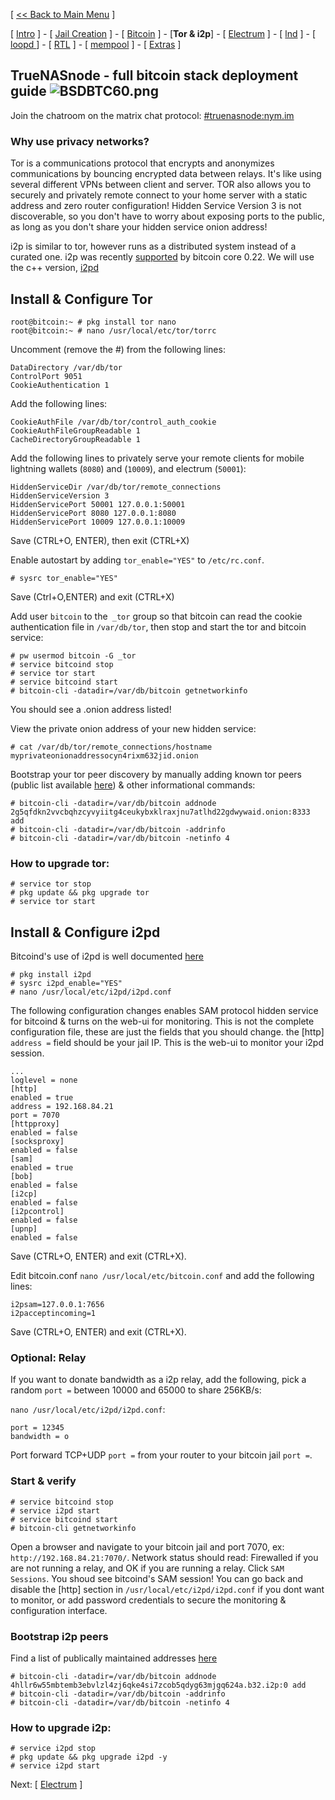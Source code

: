 [ [<< Back to Main Menu](https://github.com/seth586/guides/blob/master/README.md) ]

[ [Intro](README.md) ] - [ [Jail Creation](freenas_1_jail_creation.md) ] - [ [Bitcoin](freenas_2_bitcoin.md) ] - [**Tor & i2p**] - [ [Electrum](freenas_4_electrum.md) ] - [ [lnd](freenas_5_lnd.md) ] - [ [loopd ](freenas_5a_loopd.md)] - [ [RTL](freenas_6_rtl.md) ] - [ [mempool](freenas_8_mempool.md) ] - [ [Extras](extras.md) ]

## TrueNASnode - full bitcoin stack deployment guide ![BSDBTC60.png](images/BSDBTC60.png)

Join the chatroom on the matrix chat protocol: [#truenasnode:nym.im](https://matrix.to/#/#truenasnode:nym.im)

### Why use privacy networks?

Tor is a communications protocol that encrypts and anonymizes communications by bouncing encrypted data between relays. It's like using several different VPNs between client and server. TOR also allows you to securely and privately remote connect to your home server with a static address and zero router configuration! Hidden Service Version 3 is not discoverable, so you don't have to worry about exposing ports to the public, as long as you don't share your hidden service onion address!

i2p is similar to tor, however runs as a distributed system instead of a curated one. i2p was recently [supported](https://i2pd.readthedocs.io/en/latest/user-guide/FAQ/#how-is-i2p-different-from-tor) by bitcoin core 0.22. We will use the c++ version, [i2pd](https://www.freshports.org/security/i2pd/)

## Install & Configure Tor
```
root@bitcoin:~ # pkg install tor nano
root@bitcoin:~ # nano /usr/local/etc/tor/torrc
```
Uncomment (remove the #) from the following lines:
```
DataDirectory /var/db/tor
ControlPort 9051
CookieAuthentication 1
```
Add the following lines:
```
CookieAuthFile /var/db/tor/control_auth_cookie
CookieAuthFileGroupReadable 1
CacheDirectoryGroupReadable 1
```

Add the following lines to privately serve your remote clients for mobile lightning wallets (`8080`) and (`10009`), and electrum (`50001`):

```
HiddenServiceDir /var/db/tor/remote_connections
HiddenServiceVersion 3
HiddenServicePort 50001 127.0.0.1:50001
HiddenServicePort 8080 127.0.0.1:8080
HiddenServicePort 10009 127.0.0.1:10009
```
Save (CTRL+O, ENTER), then exit (CTRL+X)

Enable autostart by adding `tor_enable="YES"` to `/etc/rc.conf`.
```
# sysrc tor_enable="YES"
```
Save (Ctrl+O,ENTER) and exit (CTRL+X)

Add user `bitcoin` to the` _tor` group so that bitcoin can read the cookie authentication file in `/var/db/tor`, then stop and start the tor and bitcoin service:
```
# pw usermod bitcoin -G _tor
# service bitcoind stop
# service tor start
# service bitcoind start
# bitcoin-cli -datadir=/var/db/bitcoin getnetworkinfo
```
You should see a .onion address listed!

View the private onion address of your new hidden service:
```
# cat /var/db/tor/remote_connections/hostname
myprivateonionaddressocyn4rixm632jid.onion
```

Bootstrap your tor peer discovery by manually adding known tor peers (public list available [here](https://github.com/bitcoin/bitcoin/blob/master/contrib/seeds/nodes_main.txt)) & other informational commands:
```
# bitcoin-cli -datadir=/var/db/bitcoin addnode 2g5qfdkn2vvcbqhzcyvyiitg4ceukybxklraxjnu7atlhd22gdwywaid.onion:8333 add
# bitcoin-cli -datadir=/var/db/bitcoin -addrinfo
# bitcoin-cli -datadir=/var/db/bitcoin -netinfo 4
```

### How to upgrade tor:
```
# service tor stop
# pkg update && pkg upgrade tor
# service tor start
```

## Install & Configure i2pd

Bitcoind's use of i2pd is well documented [here](https://github.com/bitcoin/bitcoin/blob/master/doc/i2p.md)
```
# pkg install i2pd
# sysrc i2pd_enable="YES"
# nano /usr/local/etc/i2pd/i2pd.conf
```
The following configuration changes enables SAM protocol hidden service for bitcoind & turns on the web-ui for monitoring. This is not the complete configuration file, these are just the fields that you should change. the [http] `address =` field should be your jail IP. This is the web-ui to monitor your i2pd session.
```
...
loglevel = none
[http]
enabled = true
address = 192.168.84.21
port = 7070
[httpproxy]
enabled = false
[socksproxy]
enabled = false
[sam]
enabled = true
[bob]
enabled = false
[i2cp]
enabled = false
[i2pcontrol]
enabled = false
[upnp]
enabled = false
```
Save (CTRL+O, ENTER) and exit (CTRL+X). 

Edit bitcoin.conf `nano /usr/local/etc/bitcoin.conf` and add the following lines:

```
i2psam=127.0.0.1:7656
i2pacceptincoming=1
```
Save (CTRL+O, ENTER) and exit (CTRL+X). 

### Optional: Relay

If you want to donate bandwidth as a i2p relay, add the following, pick a random `port =` between 10000 and 65000 to share 256KB/s:

`nano /usr/local/etc/i2pd/i2pd.conf`:
```
port = 12345
bandwidth = o
```
Port forward TCP+UDP `port =` from your router to your bitcoin jail `port =`. 

### Start & verify
```
# service bitcoind stop
# service i2pd start
# service bitcoind start
# bitcoin-cli getnetworkinfo
```
Open a browser and navigate to your bitcoin jail and port 7070, ex: `http://192.168.84.21:7070/`. Network status should read: Firewalled if you are not running a relay, and OK if you are running a relay. Click `SAM Sessions`. You shoud see bitcoind's SAM session! You can go back and disable the [http] section in `/usr/local/etc/i2pd/i2pd.conf` if you dont want to monitor, or add password credentials to secure the monitoring & configuration interface.

### Bootstrap i2p peers
Find a list of publically maintained addresses [here](https://github.com/bitcoin/bitcoin/blob/master/contrib/seeds/nodes_main.txt)
```
# bitcoin-cli -datadir=/var/db/bitcoin addnode 4hllr6w55mbtemb3ebvlzl4zj6qke4si7zcob5qdyg63mjgq624a.b32.i2p:0 add
# bitcoin-cli -datadir=/var/db/bitcoin -addrinfo
# bitcoin-cli -datadir=/var/db/bitcoin -netinfo 4
```

### How to upgrade i2p:
```
# service i2pd stop
# pkg update && pkg upgrade i2pd -y
# service i2pd start
```

Next: [ [Electrum](freenas_4_electrum.md) ]
